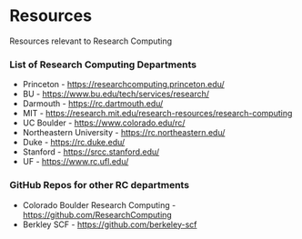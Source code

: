 # Resources
Resources relevant to Research Computing


### List of Research Computing Departments

* Princeton - https://researchcomputing.princeton.edu/
* BU - https://www.bu.edu/tech/services/research/
* Darmouth - https://rc.dartmouth.edu/
* MIT - https://research.mit.edu/research-resources/research-computing
* UC Boulder - https://www.colorado.edu/rc/
* Northeastern University - https://rc.northeastern.edu/
* Duke - https://rc.duke.edu/
* Stanford - https://srcc.stanford.edu/
* UF - https://www.rc.ufl.edu/

### GitHub Repos for other RC departments

* Colorado Boulder Research Computing - https://github.com/ResearchComputing
* Berkley SCF - https://github.com/berkeley-scf

